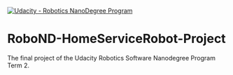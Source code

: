 [![Udacity - Robotics NanoDegree Program](https://s3-us-west-1.amazonaws.com/udacity-robotics/Extra+Images/RoboND_flag.png)](https://www.udacity.com/robotics)

# RoboND-HomeServiceRobot-Project

The final project of the Udacity Robotics Software Nanodegree Program Term 2.
